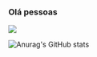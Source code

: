 ### Olá pessoas
![](https://komarev.com/ghpvc/?username=snowlew&style=flat-square)

![Anurag's GitHub stats](https://github-readme-stats.vercel.app/api?username=snowlew&count_private=true?bg_color=000)
